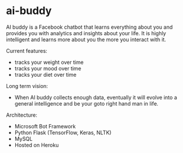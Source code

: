 # ai-buddy

AI buddy is a Facebook chatbot that learns everything about you and provides you with analytics and insights about your life.  It is highly intelligent and learns more about you the more you interact with it.  

Current features:
- tracks your weight over time
- tracks your mood over time
- tracks your diet over time

Long term vision:
- When AI buddy collects enough data, eventually it will evolve into a general intelligence and be your goto right hand man in life.

Architecture:
- Microsoft Bot Framework
- Python Flask (TensorFlow, Keras, NLTK)
- MySQL
- Hosted on Heroku
